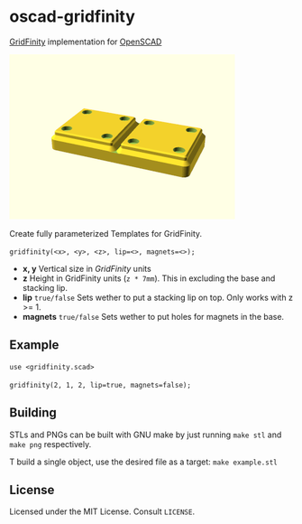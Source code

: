 # oscad-gridfinity

[GridFinity](https://gridfinity.xyz/) implementation for [OpenSCAD](https://openscad.org/)

![Bottom View](img/bottom.png)

Create fully parameterized Templates for GridFinity.

`gridfinity(<x>, <y>, <z>, lip=<>, magnets=<>);`

* **x, y** Vertical size in *GridFinity* units
* **z** Height in GridFinity units (`z * 7mm`). This in excluding the base and stacking lip.
* **lip** `true/false` Sets wether to put a stacking lip on top. Only works with z >= 1.
* **magnets** `true/false` Sets wether to put holes for magnets in the base.

## Example

```scad
use <gridfinity.scad>

gridfinity(2, 1, 2, lip=true, magnets=false);
```

## Building

STLs and PNGs can be built with GNU make by just running
`make stl` and `make png`
respectively.

T build a single object, use the desired file as a target:
`make example.stl`

## License

Licensed under the MIT License. Consult `LICENSE`.
